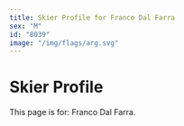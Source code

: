 ```yaml
---
title: Skier Profile for Franco Dal Farra
sex: "M"
id: "8039"
image: "/img/flags/arg.svg" 
---
```


# Skier Profile

This page is for: Franco Dal Farra.
    